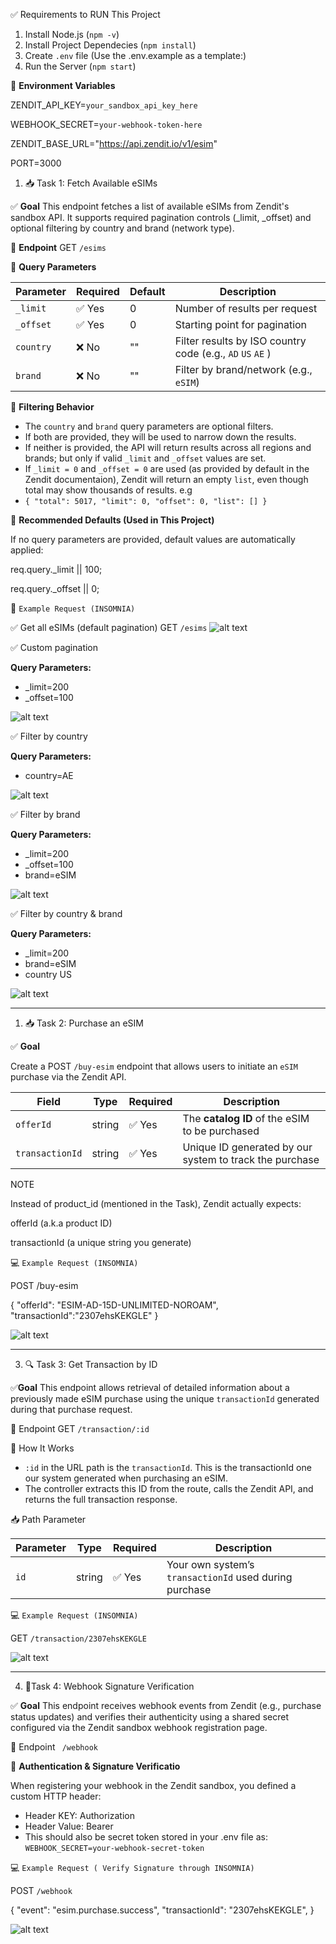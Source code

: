 ✅ Requirements to RUN This Project
1. Install Node.js (`npm -v`)
2. Install Project Dependecies (`npm install`)
3. Create `.env` file (Use the .env.example as a template:)
4. Run the Server (`npm start`)

🔐 **Environment Variables**

ZENDIT_API_KEY=`your_sandbox_api_key_here`

WEBHOOK_SECRET=`your-webhook-token-here`

ZENDIT_BASE_URL="https://api.zendit.io/v1/esim"

PORT=3000

1. 📥 Task 1: Fetch Available eSIMs

✅ **Goal**
This endpoint fetches a list of available eSIMs from Zendit's sandbox API. It supports required pagination controls (\_limit, \_offset) and optional filtering by country and brand (network type).

🧾 **Endpoint**
GET `/esims`

📌 **Query Parameters**

| Parameter | Required | Default | Description                                                |
| --------- | -------- | ------- | ---------------------------------------------------------- |
| `_limit`  | ✅ Yes   | 0       | Number of results per request                              |
| `_offset` | ✅ Yes   | 0       | Starting point for pagination                              |
| `country` | ❌ No    | ""      | Filter results by ISO country code (e.g., `AD` `US` `AE` ) |
| `brand`   | ❌ No    | ""      | Filter by brand/network (e.g., `eSIM`)                     |


🔎 **Filtering Behavior**

- The `country` and `brand` query parameters are optional filters.
- If both are provided, they will be used to narrow down the results.
- If neither is provided, the API will return results across all regions and brands; but only if valid `_limit` and `_offset` values are set.
- If `_limit = 0` and `_offset = 0` are used (as provided by default in the Zendit documentaion), Zendit will return an empty `list`, even though total may show thousands of results. e.g
- `
 {
  "total": 5017,
  "limit": 0,
  "offset": 0,
  "list": []
} `

🧠 **Recommended Defaults (Used in This Project)**

If no query parameters are provided, default values are automatically applied:

req.query._limit || 100;

req.query._offset || 0;

🧪 `Example Request (INSOMNIA)`

✅ Get all eSIMs (default pagination)
GET `/esims`
![alt text](default_query.png)


✅ Custom pagination

**Query Parameters:**

- _limit=200
- _offset=100

![alt text](filter_by_limit&offset.png)


✅ Filter by country

**Query Parameters:**

- country=AE

![alt text](filter_by_country.png)


✅ Filter by brand

**Query Parameters:**

- _limit=200
- _offset=100
- brand=eSIM

![alt text](filter_by_brand.png)

✅ Filter by country & brand

**Query Parameters:**

- _limit=200
- brand=eSIM
- country US

![alt text](filter_by_brand&country.png)

---

1. 📥 Task 2: Purchase an eSIM

✅ **Goal**

Create a POST `/buy-esim` endpoint that allows users to initiate an `eSIM` purchase via the Zendit API.

| Field           | Type   | Required | Description                                             |
| --------------- | ------ | -------- | ------------------------------------------------------- |
| `offerId`       | string | ✅ Yes   | The **catalog ID** of the eSIM to be purchased          |
| `transactionId` | string | ✅ Yes   | Unique ID generated by our system to track the purchase |

NOTE

Instead of product_id (mentioned in the Task), Zendit actually expects:

offerId (a.k.a product ID)

transactionId (a unique string you generate)

💻 `Example Request (INSOMNIA)`

POST /buy-esim

{
"offerId": "ESIM-AD-15D-UNLIMITED-NOROAM",
"transactionId":"2307ehsKEKGLE"
}

![alt text](purchase_eSIM.png)

---

3. 🔍 Task 3: Get Transaction by ID

✅**Goal**
This endpoint allows retrieval of detailed information about a previously made eSIM purchase using the unique `transactionId` generated during that purchase request.

🧾 Endpoint
GET `/transaction/:id`

🧠 How It Works
- `:id` in the URL path is the `transactionId`. This is the transactionId one our system generated when purchasing an eSIM.
- The controller extracts this ID from the route, calls the Zendit API, and returns the full transaction response.

📥 Path Parameter

| Parameter | Type   | Required | Description                                            |
| --------- | ------ | -------- | ------------------------------------------------------ |
| `id`      | string | ✅ Yes    | Your own system’s `transactionId` used during purchase |

💻 `Example Request (INSOMNIA)`

GET `/transaction/2307ehsKEKGLE`

![alt text](image.png)

---

4. 🔐Task 4: Webhook Signature Verification
   
✅ **Goal**
This endpoint receives webhook events from Zendit (e.g., purchase status updates) and verifies their authenticity using a shared secret configured via the Zendit sandbox webhook registration page.

🧾 Endpoint
` /webhook`


🔐 **Authentication & Signature Verificatio**

When registering your webhook in the Zendit sandbox, you defined a custom HTTP header:

- Header KEY: Authorization
- Header Value: Bearer <webhook-secret-token>
- This should also be secret token stored in your .env file as: `WEBHOOK_SECRET=your-webhook-secret-token`

💻 `Example Request ( Verify Signature through INSOMNIA)`

POST `/webhook`

{
  "event": "esim.purchase.success",
  "transactionId": "2307ehsKEKGLE",
}

![alt text](webhook.png)